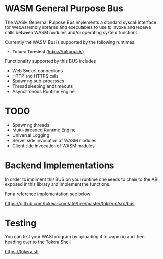 # WASM General Purpose Bus

The WASM Genernal Purpose Bus implements a standard syscall interface
for WebAssembly libraries and executables to use to invoke and receive
calls between WASM modules and/or operating system functions.

Currently the WASM Bus is supported by the following runtimes:

- Tokera Terminal (https://tokera.sh/)

Functionality supported by this BUS includes

- Web Socket connections
- HTTP and HTTPS calls
- Spawning sub-processes
- Thread sleeping and timeouts
- Asynchronous Runtime Engine

# TODO

- Spawning threads
- Multi-threaded Runtime Engine
- Universal Logging
- Server side invocation of WASM modules
- Client side invocation of WASM modules

# Backend Implementations

In order to implment this BUS on your runtime one needs to chain to
the ABI exposed in this library and implement the functions.

For a reference implementation see below:

https://github.com/tokera-com/ate/tree/master/tokterm/src/bus

# Testing

You can test your WASI program by uploading it to wapm.io and then heading over to the Tokera Shell

https://tokera.sh